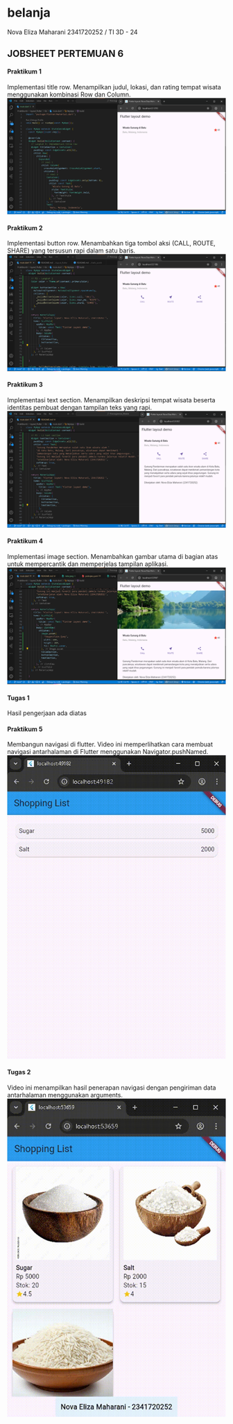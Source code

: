 # belanja

Nova Eliza Maharani
2341720252 / TI 3D - 24

## JOBSHEET PERTEMUAN 6 

#### Praktikum 1
Implementasi title row.
Menampilkan judul, lokasi, dan rating tempat wisata menggunakan kombinasi Row dan Column.
![1](images/1.png)

#### Praktikum 2
Implementasi button row.
Menambahkan tiga tombol aksi (CALL, ROUTE, SHARE) yang tersusun rapi dalam satu baris.
![2](images/2.png)

#### Praktikum 3
Implementasi text section.
Menampilkan deskripsi tempat wisata beserta identitas pembuat dengan tampilan teks yang rapi.
![3](images/3.png)

#### Praktikum 4
Implementasi image section.
Menambahkan gambar utama di bagian atas untuk mempercantik dan memperjelas tampilan aplikasi.
![4](images/4.png)

#### Tugas 1
Hasil pengerjaan ada diatas

#### Praktikum 5
Membangun navigasi di flutter.
Video ini memperlihatkan cara membuat navigasi antarhalaman di Flutter menggunakan Navigator.pushNamed.
![navigasi](images/5.gif)

#### Tugas 2
Video ini menampilkan hasil penerapan navigasi dengan pengiriman data antarhalaman menggunakan arguments.
![tugas2](images/6.gif)
